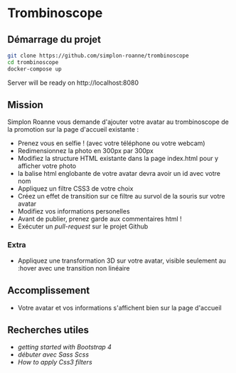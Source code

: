 ﻿# Trombinoscope

## Démarrage du projet

```bash
git clone https://github.com/simplon-roanne/trombinoscope
cd trombinoscope
docker-compose up
```
Server will be ready on http://localhost:8080

## Mission
Simplon Roanne vous demande d'ajouter votre avatar au trombinoscope de la promotion sur la page d'accueil existante :
* Prenez vous en selfie ! (avec votre téléphone ou votre webcam)
* Redimensionnez la photo en 300px par 300px
* Modifiez la structure HTML existante dans la page index.html pour y afficher votre photo
* la balise html englobante de votre avatar devra avoir un id avec votre nom 
* Appliquez un filtre CSS3 de votre choix
* Créez un effet de transition sur ce filtre au survol de la souris sur votre avatar
* Modifiez vos informations personelles
* Avant de publier, prenez garde aux commentaires html !
* Exécuter un _pull-request_ sur le projet Github

### Extra
* Appliquez une transformation 3D sur votre avatar, visible seulement au :hover avec une transition non linéaire

## Accomplissement
* Votre avatar et vos informations s'affichent bien sur la page d'accueil

## Recherches utiles
* _getting started with Bootstrap 4_
* _débuter avec Sass Scss_
* _How to apply Css3 filters_

